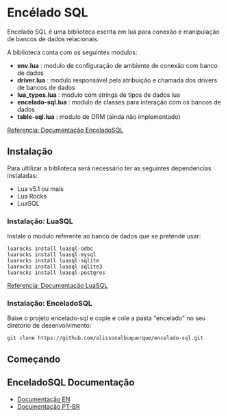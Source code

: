 
# Encélado SQL

Encelado SQL é uma biblioteca escrita em lua para conexão e manipulação de bancos de dados relacionais.

A biblioteca conta com os seguintes modulos:

* __env.lua__ : modulo de configuração de ambiente de conexão com banco de dados
* __driver.lua__ : modulo responsável pela atribuição e chamada dos drivers de bancos de dados
* __lua_types.lua__ : modulo com strings de tipos de dados lua
* __encelado-sql.lua__ : modulo de classes para interação com os bancos de dados
* __table-sql.lua__ : modulo de ORM (ainda não implementado)

[Referencia: Documentação EnceladoSQL](https://github.com/alissonalbuquerque/encelado-sql/blob/main/doc-pt_br.md)

## Instalação

Para ultilizar a biblioteca será necessário ter as seguintes dependencias instaladas:

* Lua v5.1 ou mais
* Lua Rocks
* LuaSQL

### Instalação: LuaSQL

Instale o modulo referente ao banco de dados que se pretende usar:

```
luarocks install luasql-odbc
luarocks install luasql-mysql
luarocks install luasql-sqlite
luarocks install luasql-sqlite3
luarocks install luasql-postgres
```

[Referencia: Documentação LuaSQL](https://keplerproject.github.io/luasql)

### Instalação: EnceladoSQL

Baixe o projeto encelado-sql e copie e cole a pasta "encelado" no seu diretorio de desenvolvimento:

```
git clone https://github.com/alissonalbuquerque/encelado-sql.git
```

## Começando

## EnceladoSQL Documentação

* [Documentação EN](https://github.com/alissonalbuquerque/encelado-sql/blob/main/doc-pt_br.md)
* [Documentação PT-BR](https://github.com/alissonalbuquerque/encelado-sql/blob/main/doc.md)
